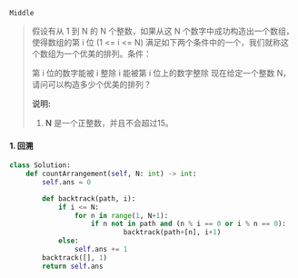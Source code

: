`Middle`

> 假设有从 1 到 N 的 N 个整数，如果从这 N 个数字中成功构造出一个数组，使得数组的第 i 位 (1 <= i <= N) 满足如下两个条件中的一个，我们就称这个数组为一个优美的排列。条件：
>
> 第 i 位的数字能被 i 整除
> i 能被第 i 位上的数字整除
> 现在给定一个整数 N，请问可以构造多少个优美的排列？
>
> **说明:**
>
> 1. **N** 是一个正整数，并且不会超过15。

#### 1.  回溯

```python
class Solution:
    def countArrangement(self, N: int) -> int:
        self.ans = 0

        def backtrack(path, i):
            if i <= N:
                for n in range(1, N+1):
                    if n not in path and (n % i == 0 or i % n == 0):
                            backtrack(path+[n], i+1)
            else:
                self.ans += 1
        backtrack([], 1)
        return self.ans
```

